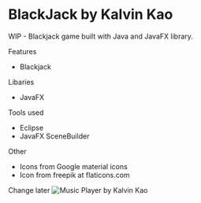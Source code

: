 # BlackJack by Kalvin Kao
 

WIP - Blackjack game built with Java and JavaFX library.
<br>

Features
- Blackjack 

Libaries
- JavaFX

Tools used
- Eclipse
- JavaFX SceneBuilder

Other
- Icons from Google material icons
- Icon from freepik at flaticons.com

Change later
![Music Player by Kalvin Kao](https://i.imgur.com/FT6le7h.png)


